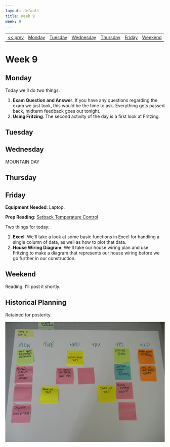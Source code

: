 ```yaml
---
layout: default
title: Week 9
week: 9
---
```


<table>
<tr>
	<td> <a href="w06.html">&lt;&lt; prev</a> </td>
	<td> <a href="#monday">Monday</a> </td>
	<td> <a href="#tuesday">Tuesday</a> </td>
	<td> <a href="#wednesday">Wednesday</a> </td>
	<td> <a href="#thursday">Thursday</a> </td>
	<td> <a href="#friday">Friday</a> </td>
	<td> <a href="#weekend">Weekend</a> </td>
	<!-- ><td> <a href="w09.html">next &gt;&gt;</a> </td> -->
</tr></table>


# Week 9

## Monday

Today we'll do two things. 

1. **Exam Question and Answer**. If you have any questions regarding the exam we just took, this would be the time to ask. Everything gets passed back, midterm feedback goes out tonight.
1. **Using Fritzing**. The second activity of the day is a first look at Fritzing.

## Tuesday

## Wednesday

MOUNTAIN DAY

## Thursday

## Friday

**Equipment Needed**: Laptop.

**Prep Reading**: [Setback Temperature Control]({{site.url}}/downloads/usi-fact-sheet.pdf)

Two things for today:

1. **Excel**. We'll take a look at some basic functions in Excel for handling a single column of data, as well as how to plot that data.
1. **House Wiring Diagram**. We'll take our house wiring plan and use Fritzing to make a diagram that represents our house wiring before we go further in our construction.

## Weekend

Reading. I'll post it shortly.

## Historical Planning

Retained for posterity.

<p align="center"> 
	<img src="images/w08-600.png" alt="Week 0"/>
</p>

